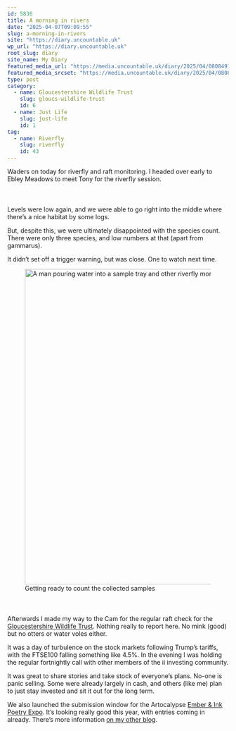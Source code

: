 ```yaml
---
id: 5836
title: A morning in rivers
date: "2025-04-07T09:09:55"
slug: a-morning-in-rivers
site: "https://diary.uncountable.uk"
wp_url: "https://diary.uncountable.uk"
root_slug: diary
site_name: My Diary
featured_media_url: "https://media.uncountable.uk/diary/2025/04/08084912/IMG20250407101218.webp"
featured_media_srcset: "https://media.uncountable.uk/diary/2025/04/08084912/IMG20250407101218-300x169.webp 300w, https://media.uncountable.uk/diary/2025/04/08084912/IMG20250407101218-1024x577.webp 1024w, https://media.uncountable.uk/diary/2025/04/08084912/IMG20250407101218-150x150.webp 150w, https://media.uncountable.uk/diary/2025/04/08084912/IMG20250407101218-640x360.webp 640w, https://media.uncountable.uk/diary/2025/04/08084912/IMG20250407101218.webp 2048w"
type: post
category:
  - name: Gloucestershire Wildlife Trust
    slug: gloucs-wildlife-trust
    id: 6
  - name: Just Life
    slug: just-life
    id: 1
tag:
  - name: Riverfly
    slug: riverfly
    id: 43
---
```



<p>Waders on today for riverfly and raft monitoring.  I headed over early to Ebley Meadows to meet Tony  for the riverfly session.</p>


<style>.kb-row-layout-id5836_4bb684-2c > .kt-row-column-wrap{align-content:start;}:where(.kb-row-layout-id5836_4bb684-2c > .kt-row-column-wrap) > .wp-block-kadence-column{justify-content:start;}.kb-row-layout-id5836_4bb684-2c > .kt-row-column-wrap{column-gap:var(--global-kb-gap-md, 2rem);row-gap:var(--global-kb-gap-md, 2rem);padding-top:var(--global-kb-spacing-sm, 1.5rem);padding-bottom:var(--global-kb-spacing-sm, 1.5rem);grid-template-columns:repeat(2, minmax(0, 1fr));}.kb-row-layout-id5836_4bb684-2c > .kt-row-layout-overlay{opacity:0.30;}@media all and (max-width: 1024px){.kb-row-layout-id5836_4bb684-2c > .kt-row-column-wrap{grid-template-columns:repeat(2, minmax(0, 1fr));}}@media all and (max-width: 767px){.kb-row-layout-id5836_4bb684-2c > .kt-row-column-wrap{grid-template-columns:minmax(0, 1fr);}}</style><div class="kb-row-layout-wrap kb-row-layout-id5836_4bb684-2c alignnone wp-block-kadence-rowlayout"><div class="kt-row-column-wrap kt-has-2-columns kt-row-layout-equal kt-tab-layout-inherit kt-mobile-layout-row kt-row-valign-top">
<style>.kadence-column5836_13da6e-59 > .kt-inside-inner-col,.kadence-column5836_13da6e-59 > .kt-inside-inner-col:before{border-top-left-radius:0px;border-top-right-radius:0px;border-bottom-right-radius:0px;border-bottom-left-radius:0px;}.kadence-column5836_13da6e-59 > .kt-inside-inner-col{column-gap:var(--global-kb-gap-sm, 1rem);}.kadence-column5836_13da6e-59 > .kt-inside-inner-col{flex-direction:column;}.kadence-column5836_13da6e-59 > .kt-inside-inner-col > .aligncenter{width:100%;}.kadence-column5836_13da6e-59 > .kt-inside-inner-col:before{opacity:0.3;}.kadence-column5836_13da6e-59{position:relative;}@media all and (max-width: 1024px){.kadence-column5836_13da6e-59 > .kt-inside-inner-col{flex-direction:column;justify-content:center;}}@media all and (max-width: 767px){.kadence-column5836_13da6e-59 > .kt-inside-inner-col{flex-direction:column;justify-content:center;}}</style>
<div class="wp-block-kadence-column kadence-column5836_13da6e-59"><div class="kt-inside-inner-col">
<p>Levels were low again, and we were able to go right into the middle where there&#8217;s a nice habitat by some logs.</p>



<p>But, despite this, we were ultimately disappointed with the species count.  There were only three species, and low numbers at that (apart from gammarus).</p>



<p>It didn&#8217;t set off a trigger warning, but was close.  One to watch next time.</p>
</div></div>


<style>.kadence-column5836_3e9b31-90 > .kt-inside-inner-col,.kadence-column5836_3e9b31-90 > .kt-inside-inner-col:before{border-top-left-radius:0px;border-top-right-radius:0px;border-bottom-right-radius:0px;border-bottom-left-radius:0px;}.kadence-column5836_3e9b31-90 > .kt-inside-inner-col{column-gap:var(--global-kb-gap-sm, 1rem);}.kadence-column5836_3e9b31-90 > .kt-inside-inner-col{flex-direction:column;}.kadence-column5836_3e9b31-90 > .kt-inside-inner-col > .aligncenter{width:100%;}.kadence-column5836_3e9b31-90 > .kt-inside-inner-col:before{opacity:0.3;}.kadence-column5836_3e9b31-90{position:relative;}@media all and (max-width: 1024px){.kadence-column5836_3e9b31-90 > .kt-inside-inner-col{flex-direction:column;justify-content:center;}}@media all and (max-width: 767px){.kadence-column5836_3e9b31-90 > .kt-inside-inner-col{flex-direction:column;justify-content:center;}}</style>
<div class="wp-block-kadence-column kadence-column5836_3e9b31-90"><div class="kt-inside-inner-col">
<figure class="wp-block-image size-large"><img loading="lazy" decoding="async" width="1024" height="716" src="https://media.uncountable.uk/diary/2025/04/08084906/IMG20250407084859-1024x716.webp" alt="A man pouring water into a sample tray and other riverfly monitoring equipment on the ground nearby" class="wp-image-5832" srcset="https://media.uncountable.uk/diary/2025/04/08084906/IMG20250407084859-1024x716.webp 1024w, https://media.uncountable.uk/diary/2025/04/08084906/IMG20250407084859-300x210.webp 300w, https://media.uncountable.uk/diary/2025/04/08084906/IMG20250407084859-640x448.webp 640w, https://media.uncountable.uk/diary/2025/04/08084906/IMG20250407084859.webp 1576w" sizes="auto, (max-width: 1024px) 100vw, 1024px" /><figcaption class="wp-element-caption">Getting ready to count the collected samples</figcaption></figure>
</div></div>

</div></div>


<p>Afterwards I made my way to the Cam for the regular raft check for the <a href="https://www.gloucestershirewildlifetrust.co.uk/volunteer">Gloucestershire Wildlife Trust</a>.  Nothing really to report here.  No mink (good) but no otters or water voles either.</p>



<p>It was a day of turbulence on the stock markets following Trump&#8217;s tariffs, with the FTSE100 falling something like 4.5%.  In the evening I was holding the regular fortnightly call with other members of the ii investing community.  </p>



<p>It was great to share stories and take stock of everyone&#8217;s plans.  No-one is panic selling.  Some were already largely in cash, and others (like me) plan to just stay invested and sit it out for the long term.</p>



<p>We also launched the submission window for the Artocalypse <a href="https://the.artocalypse.org/expo/2025-ember-and-ink/">Ember &amp; Ink Poetry Expo</a>.  It&#8217;s looking really good this year, with entries coming in already.  There&#8217;s more information <a href="https://thoughts.uncountable.uk/2025-ember-ink-poetry-expo/">on my other blog</a>.</p>



<p></p>
